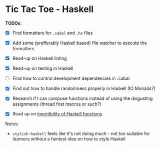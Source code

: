 # Tic Tac Toe - Haskell

**TODOs**:
- [x] Find formatters for `.cabal` and `.hs` files
- [x] Add some (prefferably Haskell based) file watcher to execute the formatters
- [x] Read-up on Haskell linting
- [x] Read-up on testing in Haskell
- [ ] Find how to control development dependencies in .cabal 
- [x] Find out how to handle randomness properly in Haskell (IO Monads?)
- [x] Research if I can compose functions instead of using the disgusting assignments (thread first macros or such?)
- [x] Read up on [invertibility of Haskell functions](https://www-ps.informatik.uni-kiel.de/~fte/papers/Haskell-1.pdf)


Notes:
- `stylish-haskell` feels like it's not doing much - not too suitable for learners without a faintest idea on how to style Haskell
